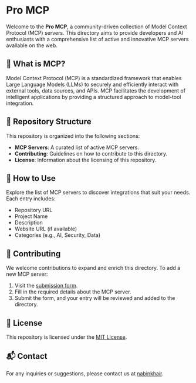 # Pro MCP

Welcome to the **Pro MCP**, a community-driven collection of Model Context Protocol (MCP) servers. This directory aims to provide developers and AI enthusiasts with a comprehensive list of active and innovative MCP servers available on the web.

## 🚀 What is MCP?

Model Context Protocol (MCP) is a standardized framework that enables Large Language Models (LLMs) to securely and efficiently interact with external tools, data sources, and APIs. MCP facilitates the development of intelligent applications by providing a structured approach to model-tool integration.

## 📂 Repository Structure

This repository is organized into the following sections:

- **MCP Servers**: A curated list of active MCP servers.
- **Contributing**: Guidelines on how to contribute to this directory.
- **License**: Information about the licensing of this repository.

## 🧭 How to Use

Explore the list of MCP servers to discover integrations that suit your needs. Each entry includes:

- Repository URL
- Project Name
- Description
- Website URL (if available)
- Categories (e.g., AI, Security, Data)

## 🤝 Contributing

We welcome contributions to expand and enrich this directory. To add a new MCP server:

1. Visit the [submission form](https://promcp.vercel.app/submit).
2. Fill in the required details about the MCP server.
3. Submit the form, and your entry will be reviewed and added to the directory.

## 📄 License

This repository is licensed under the [MIT License](LICENSE).

## 📬 Contact

For any inquiries or suggestions, please contact us at [nabinkhair](mailto:nabinkhair12@gmail.com).
